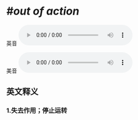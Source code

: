 # ***\#out of action*** 
英音
<audio src="./media/out of action1_AAC.aac" controls="controls"></audio>

美音
<audio src="./media/out of action2_AAC.aac" controls="controls"></audio>



  

英文释义
---
### 1.**失去作用；停止运转**  


